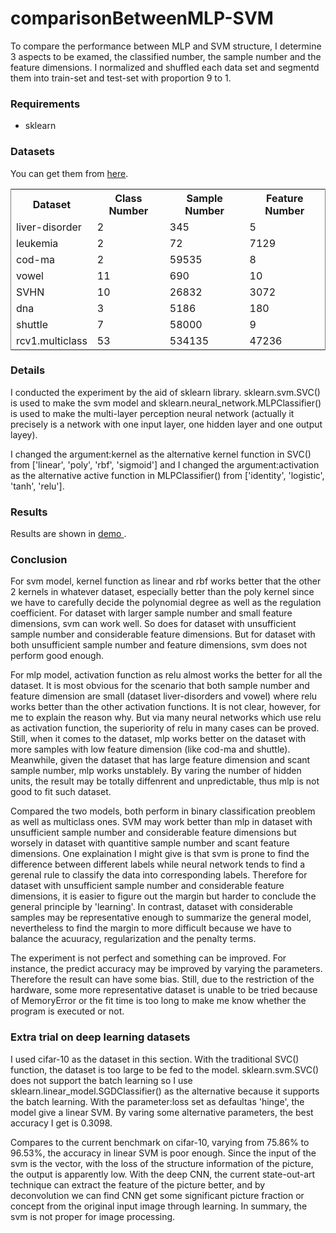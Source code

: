 <h1>comparisonBetweenMLP-SVM</h1>
<p>To compare the performance between MLP and SVM structure, I determine 3 aspects to be examed, the classified number, the sample number and the feature dimensions. I normalized and shuffled each data set and segmentd them into train-set and test-set with proportion 9 to 1.</p>

<h3> Requirements </h3>
<ul type = 'disc'>
  <li>sklearn</li>
</ul>

<h3> Datasets </h3>
<p> You can get them from <a href="https://www.csie.ntu.edu.tw/~cjlin/libsvmtools/datasets/"> here</a>.</p>
<table frame="vsides">
  <tr>
  	<th>Dataset</th>
    <th>Class Number</th>
    <th>Sample Number</th>
    <th>Feature Number</th>
  </tr>
  <tr>
    <td>liver-disorder</td>
    <td>2</td>
    <td>345</td>
    <td>5</td>
  </tr>
  <tr>
    <td>leukemia</td>
    <td>2</td>
    <td>72</td>
    <td>7129</td>
  </tr>
  <tr>
    <td>cod-ma</td>
    <td>2</td>
    <td>59535</td>
    <td>8</td>
  </tr>
  <tr>
    <td>vowel</td>
    <td>11</td>
    <td>690</td>
    <td>10</td>
  </tr>
  <tr>
    <td>SVHN</td>
    <td>10</td>
    <td>26832</td>
    <td>3072</td>
  </tr>
  <tr>
    <td>dna</td>
    <td>3</td>
    <td>5186</td>
    <td>180</td>
  </tr>
  <tr>
    <td>shuttle</td>
    <td>7</td>
    <td>58000</td>
    <td>9</td>
  </tr>
  <tr>
    <td>rcv1.multiclass</td>
    <td>53</td>
    <td>534135</td>
    <td>47236</td>
  </tr>
</table>

<h3> Details </h3>
<p> I conducted the experiment by the aid of sklearn library. sklearn.svm.SVC() is used to make the svm model and sklearn.neural_network.MLPClassifier() is used to make the multi-layer perception neural network (actually it precisely is a network with one input layer, one hidden layer and one output layey).</p>
<p> I changed the argument:kernel as the alternative kernel function in SVC() from ['linear', 'poly', 'rbf', 'sigmoid'] and I changed the argument:activation as the alternative active function in MLPClassifier() from ['identity', 'logistic', 'tanh', 'relu']. </p>

<h3> Results </h3>
<p> Results are shown in <a href="https://github.com/MarshalLeeeeee/comparisonBetweenMLP-SVM/tree/master/demo"> demo </a>.</p>

<h3> Conclusion </h3>
<p> For svm model, kernel function as linear and rbf works better that the other 2 kernels in whatever dataset, especially better than the poly kernel since we have to carefully decide the polynomial degree as well as the regulation coefficient. For dataset with larger sample number and small feature dimensions, svm can work well. So does for dataset with unsufficient sample number and considerable feature dimensions. But for dataset with both unsufficient sample number and feature dimensions, svm does not perform good enough. </p>

<p> For mlp model, activation function as relu almost works the better for all the dataset. It is most obvious for the scenario that both sample number and feature dimension are small (dataset liver-disorders and vowel) where relu works better than the other activation functions. It is not clear, however, for me to explain the reason why. But via many neural networks which use relu as activation function, the superiority of relu in many cases can be proved. Still, when it comes to the dataset, mlp works better on the dataset with more samples with low feature dimension (like cod-ma and shuttle). Meanwhile, given the dataset that has large feature dimension and scant sample number, mlp works unstablely. By varing the number of hidden units, the result may be totally diffenrent and unpredictable, thus mlp is not good to fit such dataset.</p>

<p> Compared the two models, both perform in binary classification preoblem as well as multiclass ones. SVM may work better than mlp in dataset with unsufficient sample number and considerable feature dimensions but worsely in dataset with quantitive sample number and scant feature dimensions. One explaination I might give is that svm is prone to find the difference between different labels while neural network tends to find a gerenal rule to classify the data into corresponding labels. Therefore for dataset with unsufficient sample number and considerable feature dimensions, it is easier to figure out the margin but harder to conclude the general principle by 'learning'. In contrast, dataset with considerable samples may be representative enough to summarize the general model, nevertheless to find the margin to more difficult because we have to balance the acuuracy, regularization and the penalty terms. </p>

<p> The experiment is not perfect and something can be improved. For instance, the predict accuracy may be improved by varying the parameters. Therefore the result can have some bias. Still, due to the restriction of the hardware, some more representative dataset is unable to be tried because of MemoryError or the fit time is too long to make me know whether the program is executed or not. </p>

<h3> Extra trial on deep learning datasets </h3>
<p> I used cifar-10 as the dataset in this section. With the traditional SVC() function, the dataset is too large to be fed to the model. sklearn.svm.SVC() does not support the batch learning so I use sklearn.linear_model.SGDClassifier() as the alternative because it supports the batch learning. With the parameter:loss set as defaultas 'hinge', the model give a linear SVM. By varing some alternative parameters, the best accuracy I get is 0.3098. </p>

<p> Compares to the current benchmark on cifar-10, varying from 75.86% to 96.53%, the accuracy in linear SVM is poor enough. Since the input of the svm is the vector, with the loss of the structure information of the picture, the output is apparently low. With the deep CNN, the current state-out-art technique can extract the feature of the picture better, and by deconvolution we can find CNN get some significant picture fraction or concept from the original input image through learning. In summary, the svm is not proper for image processing. </p>